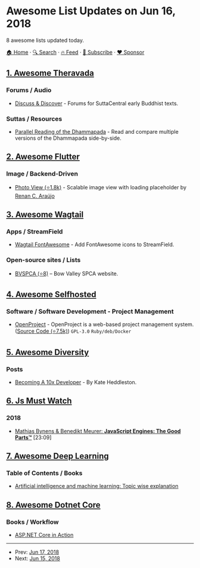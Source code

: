 # Awesome List Updates on Jun 16, 2018

8 awesome lists updated today.

[🏠 Home](/README.md) · [🔍 Search](https://www.trackawesomelist.com/search/) · [🔥 Feed](https://www.trackawesomelist.com/rss.xml) · [📮 Subscribe](https://trackawesomelist.us17.list-manage.com/subscribe?u=d2f0117aa829c83a63ec63c2f&id=36a103854c) · [❤️  Sponsor](https://github.com/sponsors/theowenyoung)



## [1. Awesome Theravada](/content/johnjago/awesome-theravada/README.md)

### Forums / Audio

*   [Discuss & Discover](https://discourse.suttacentral.net/) - Forums for SuttaCentral early Buddhist texts.

### Suttas / Resources

*   [Parallel Reading of the Dhammapada](http://myweb.ncku.edu.tw/~lsn46/tipitaka/sutta/khuddaka/dhammapada/dhp-contrast-reading/dhp-contrast-reading-en/) - Read and compare multiple versions of the Dhammapada side-by-side.

## [2. Awesome Flutter](/content/Solido/awesome-flutter/README.md)

### Image / Backend-Driven

*   [Photo View (⭐1.8k)](https://github.com/renancaraujo/photo_view) <!--stargazers:renancaraujo/photo_view--> - Scalable image view with loading placeholder by [Renan C. Araújo](https://github.com/renancaraujo)

## [3. Awesome Wagtail](/content/springload/awesome-wagtail/README.md)

### Apps / StreamField

*   [Wagtail FontAwesome](https://gitlab.com/alexgleason/wagtailfontawesome) - Add FontAwesome icons to StreamField.

### Open-source sites / Lists

*   [BVSPCA (⭐8)](https://github.com/nfletton/bvspca) – Bow Valley SPCA website.

## [4. Awesome Selfhosted](/content/awesome-selfhosted/awesome-selfhosted/README.md)

### Software / Software Development - Project Management

*   [OpenProject](https://www.openproject.org) - OpenProject is a web-based project management system. ([Source Code (⭐7.5k)](https://github.com/opf/openproject)) `GPL-3.0` `Ruby/deb/Docker`

## [5. Awesome Diversity](/content/folkswhocode/awesome-diversity/README.md)

### Posts

*   [Becoming A 10x Developer](https://kateheddleston.com/blog/becoming-a-10x-developer) - By Kate Heddleston.

## [6. Js Must Watch](/content/bolshchikov/js-must-watch/README.md)

### 2018

*   [Mathias Bynens & Benedikt Meurer: **JavaScript Engines: The Good Parts™**](https://www.youtube.com/watch?v=5nmpokoRaZI) \[23:09]

## [7. Awesome Deep Learning](/content/ChristosChristofidis/awesome-deep-learning/README.md)

### Table of Contents / Books

*   [Artificial intelligence and machine learning: Topic wise explanation](https://leonardoaraujosantos.gitbooks.io/artificial-inteligence/)

## [8. Awesome Dotnet Core](/content/thangchung/awesome-dotnet-core/README.md)

### Books / Workflow

*   [ASP.NET Core in Action](https://www.manning.com/books/asp-net-core-in-action)

---

- Prev: [Jun 17, 2018](/content/2018/06/17/README.md)
- Next: [Jun 15, 2018](/content/2018/06/15/README.md)